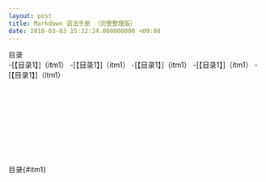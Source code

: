 ```yaml
---
layout: post
title: Markdown 语法手册 （完整整理版）
date: 2018-03-03 15:32:24.000000000 +09:00
---
```


目录<BR>
-[【目录1】]（itm1）
-[【目录1】]（itm1）
-[【目录1】]（itm1）
-[【目录1】]（itm1）
-[【目录1】]（itm1）
 <BR> <BR> <BR> <BR> <BR> <BR> <BR> <BR> <BR> <BR>
  
  目录{#itm1}
